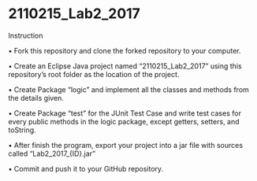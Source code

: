 # 2110215_Lab2_2017

Instruction

•	Fork this repository and clone the forked repository to your computer.

•	Create an Eclipse Java project named “2110215_Lab2_2017” using this repository’s root folder as the location of the project.

•	Create Package “logic” and implement all the classes and methods from the details given.

•	Create Package “test” for the JUnit Test Case and write test cases for every public methods in the logic package, except getters, setters, and toString.

•	After finish the program, export your project into a jar file with sources called “Lab2_2017_{ID}.jar”

•	Commit and push it to your GitHub repository.
